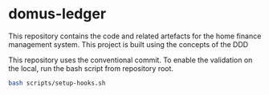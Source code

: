 # domus-ledger
This repository contains the code and related artefacts for the home finance management system. This project is built using the concepts of the DDD

This repository uses the conventional commit. To enable the validation on the local, run the bash script from repository root.

```bash
bash scripts/setup-hooks.sh

```